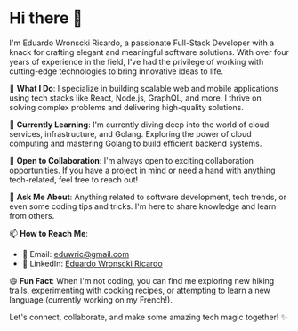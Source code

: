 # Hi there 👋

I'm Eduardo Wronscki Ricardo, a passionate Full-Stack Developer with a knack for crafting elegant and meaningful software solutions. With over four years of experience in the field, I've had the privilege of working with cutting-edge technologies to bring innovative ideas to life.

🚀 **What I Do**: I specialize in building scalable web and mobile applications using tech stacks like React, Node.js, GraphQL, and more. I thrive on solving complex problems and delivering high-quality solutions.

🌱 **Currently Learning**: I'm currently diving deep into the world of cloud services, infrastructure, and Golang. Exploring the power of cloud computing and mastering Golang to build efficient backend systems.

👯 **Open to Collaboration**: I'm always open to exciting collaboration opportunities. If you have a project in mind or need a hand with anything tech-related, feel free to reach out!

💬 **Ask Me About**: Anything related to software development, tech trends, or even some coding tips and tricks. I'm here to share knowledge and learn from others.

📫 **How to Reach Me**:
- 📧 Email: [eduwric@gmail.com](mailto:eduwric@gmail.com)
- 💼 LinkedIn: [Eduardo Wronscki Ricardo](www.linkedin.com/in/eduardo-wronscki)

😄 **Fun Fact**: When I'm not coding, you can find me exploring new hiking trails, experimenting with cooking recipes, or attempting to learn a new language (currently working on my French!).

Let's connect, collaborate, and make some amazing tech magic together! ✨
